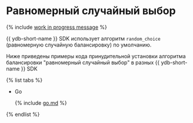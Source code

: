 # Равномерный случайный выбор

{% include [work in progress message](../../_includes/addition.md) %}

{{ ydb-short-name }} SDK использует алгоритм `random_choice` (равномерную случайную балансировку) по умолчанию.

Ниже приведены примеры кода принудительной установки алгоритма балансировки "равномерный случайный выбор" в разных {{ ydb-short-name }} SDK

{% list tabs %}

- Go


  {% include [go.md](random_choice/go.md) %}


{% endlist %}
